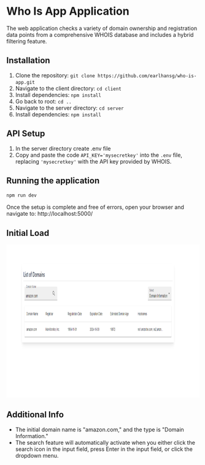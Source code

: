 # Who Is App Application

The web application checks a variety of domain ownership and registration data points from a comprehensive WHOIS database and includes a hybrid filtering feature.

## Installation
1. Clone the repository: `git clone https://github.com/earlhansg/who-is-app.git`
2. Navigate to the client directory: `cd client`
3. Install dependencies: `npm install`
4. Go back to root: `cd ..`
5. Navigate to the server directory: `cd server`
6. Install dependencies: `npm install`

## API Setup
1. In the server directory create .env file
2. Copy and paste the code `API_KEY='mysecretkey'` into the `.env` file, replacing `'mysecretkey'` with the API key provided by WHOIS.

## Running the application
```bash
npm run dev
```

Once the setup is complete and free of errors, open your browser and navigate to: http://localhost:5000/  

## Initial Load

<img src="https://github.com/earlhansg/who-is-app/blob/main/client/src/assets/initial-reload.png" style=" width:1000px ; height:400px ">


## Additional Info

- The initial domain name is "amazon.com," and the type is "Domain Information."
- The search feature will automatically activate when you either click the search icon in the input field, press Enter in the input field, or click the dropdown menu.
